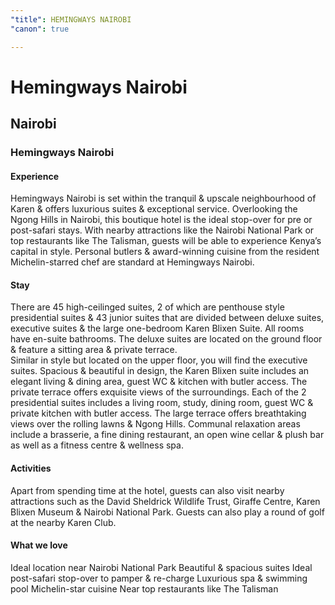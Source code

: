 ```yaml
---
"title": HEMINGWAYS NAIROBI
"canon": true

---
```


# Hemingways Nairobi
## Nairobi
### Hemingways Nairobi

#### Experience
Hemingways Nairobi is set within the tranquil &amp; upscale neighbourhood of Karen &amp; offers luxurious suites &amp; exceptional service.
Overlooking the Ngong Hills in Nairobi, this boutique hotel is the ideal stop-over for pre or post-safari stays.  With nearby attractions like the Nairobi National Park or top restaurants like The Talisman, guests will be able to experience Kenya’s capital in style.
Personal butlers &amp; award-winning cuisine from the resident Michelin-starred chef are standard at Hemingways Nairobi.

#### Stay
There are 45 high-ceilinged suites, 2 of which are penthouse style presidential suites &amp; 43 junior suites that are divided between deluxe suites, executive suites &amp; the large one-bedroom Karen Blixen Suite.  All rooms have en-suite bathrooms.
The deluxe suites are located on the ground floor &amp; feature a sitting area &amp; private terrace.  
Similar in style but located on the upper floor, you will find the executive suites.
Spacious &amp; beautiful in design, the Karen Blixen suite includes an elegant living &amp; dining area, guest WC &amp; kitchen with butler access.  The private terrace offers exquisite views of the surroundings.
Each of the 2 presidential suites includes a living room, study, dining room, guest WC &amp; private kitchen with butler access.  The large terrace offers breathtaking views over the rolling lawns &amp; Ngong Hills.
Communal relaxation areas include a brasserie, a fine dining restaurant, an open wine cellar &amp; plush bar as well as a fitness centre &amp; wellness spa.

#### Activities
Apart from spending time at the hotel, guests can also visit nearby attractions such as the David Sheldrick Wildlife Trust, Giraffe Centre, Karen Blixen Museum &amp; Nairobi National Park.
Guests can also play a round of golf at the nearby Karen Club.


#### What we love
Ideal location near Nairobi National Park
Beautiful &amp; spacious suites
Ideal post-safari stop-over to pamper &amp; re-charge
Luxurious spa &amp; swimming pool
Michelin-star cuisine
Near top restaurants like The Talisman